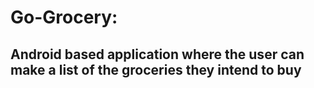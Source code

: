 Go-Grocery:
================

Android based application where the user can make a list of the groceries they intend to buy
-----------------
